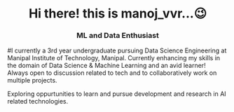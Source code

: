 <h1 align="center">  Hi there! this is manoj_vvr...😉 </h1>
<h3 align="center"> ML and Data Enthusiast </h3>
#I currently a 3rd year undergraduate pursuing Data Science Engineering at Manipal Institute of Technology, Manipal. 
Currently enhancing my skills in the domain of Data Science & Machine Learning and an avid learner! Always open to discussion related to tech and to collaboratively work on multiple projects.

Exploring oppurtunities to learn and pursue development and research in AI related technologies.

<!--
**manoj24vvr/manoj24vvr** is a ✨ _special_ ✨ repository because its `README.md` (this file) appears on your GitHub profile.

Here are some ideas to get you started:

- 🔭 I’m currently working on ...
- 🌱 I’m currently learning ...
- 👯 I’m looking to collaborate on ...
- 🤔 I’m looking for help with ...
- 💬 Ask me about ...
- 📫 How to reach me: ...
- 😄 Pronouns: ...
- ⚡ Fun fact: ...
-->
